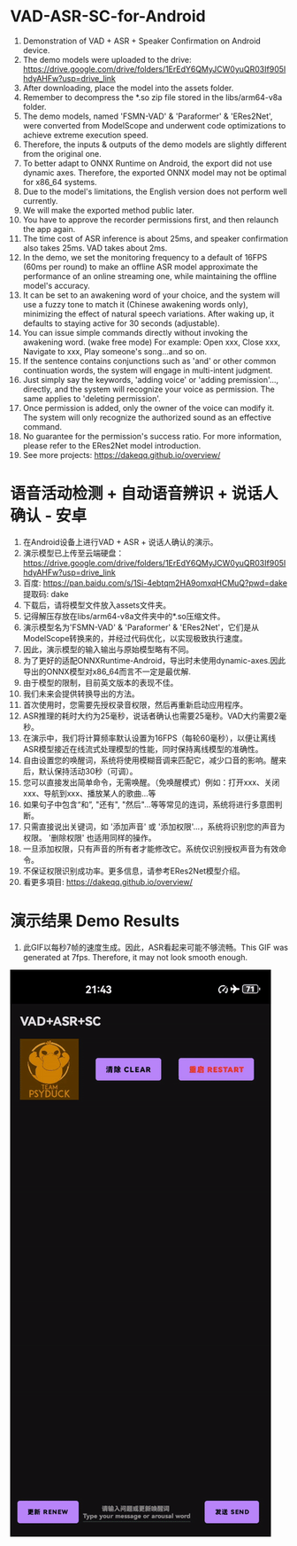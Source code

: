 # VAD-ASR-SC-for-Android
1. Demonstration of VAD + ASR + Speaker Confirmation on Android device.
2. The demo models were uploaded to the drive: https://drive.google.com/drive/folders/1ErEdY6QMyJCW0yuQR03If905IhdyAHFw?usp=drive_link
3. After downloading, place the model into the assets folder.
4. Remember to decompress the *.so zip file stored in the libs/arm64-v8a folder.
5. The demo models, named 'FSMN-VAD' & 'Paraformer' & 'ERes2Net', were converted from ModelScope and underwent code optimizations to achieve extreme execution speed.
6. Therefore, the inputs & outputs of the demo models are slightly different from the original one.
7. To better adapt to ONNX Runtime on Android, the export did not use dynamic axes. Therefore, the exported ONNX model may not be optimal for x86_64 systems.
8. Due to the model's limitations, the English version does not perform well currently.
9. We will make the exported method public later.
10. You have to approve the recorder permissions first, and then relaunch the app again.
11. The time cost of ASR inference is about 25ms, and speaker confirmation also takes 25ms. VAD takes about 2ms.
12. In the demo, we set the monitoring frequency to a default of 16FPS (60ms per round) to make an offline ASR model approximate the performance of an online streaming one, while maintaining the offline model's accuracy.
13. It can be set to an awakening word of your choice, and the system will use a fuzzy tone to match it (Chinese awakening words only), minimizing the effect of natural speech variations. After waking up, it defaults to staying active for 30 seconds (adjustable).
14. You can issue simple commands directly without invoking the awakening word. (wake free mode) For example: Open xxx, Close xxx, Navigate to xxx, Play someone's song...and so on.
15. If the sentence contains conjunctions such as 'and' or other common continuation words, the system will engage in multi-intent judgment.
16. Just simply say the keywords, 'adding voice' or 'adding premission'..., directly, and the system will recognize your voice as permission. The same applies to 'deleting permission'.
17. Once permission is added, only the owner of the voice can modify it. The system will only recognize the authorized sound as an effective command.
18. No guarantee for the permission's success ratio. For more information, please refer to the ERes2Net model introduction.
19. See more projects: https://dakeqq.github.io/overview/

# 语音活动检测 + 自动语音辨识 + 说话人确认 - 安卓
1. 在Android设备上进行VAD + ASR + 说话人确认的演示。
2. 演示模型已上传至云端硬盘：https://drive.google.com/drive/folders/1ErEdY6QMyJCW0yuQR03If905IhdyAHFw?usp=drive_link
3. 百度: https://pan.baidu.com/s/1Si-4ebtqm2HA9omxqHCMuQ?pwd=dake 提取码: dake
4. 下载后，请将模型文件放入assets文件夹。
5. 记得解压存放在libs/arm64-v8a文件夹中的*.so压缩文件。
6. 演示模型名为'FSMN-VAD' & 'Paraformer' & 'ERes2Net'，它们是从ModelScope转换来的，并经过代码优化，以实现极致执行速度。
7. 因此，演示模型的输入输出与原始模型略有不同。
8. 为了更好的适配ONNXRuntime-Android，导出时未使用dynamic-axes.因此导出的ONNX模型对x86_64而言不一定是最优解.
9. 由于模型的限制，目前英文版本的表现不佳。
10. 我们未来会提供转换导出的方法。
11. 首次使用时，您需要先授权录音权限，然后再重新启动应用程序。
12. ASR推理的耗时大约为25毫秒，说话者确认也需要25毫秒。VAD大约需要2毫秒。
13. 在演示中，我们将计算频率默认设置为16FPS（每轮60毫秒），以便让离线ASR模型接近在线流式处理模型的性能，同时保持离线模型的准确性。
14. 自由设置您的唤醒词，系统将使用模糊音调来匹配它，减少口音的影响。醒来后，默认保持活动30秒（可调）。
15. 您可以直接发出简单命令，无需唤醒。（免唤醒模式）例如：打开xxx、关闭xxx、导航到xxx、播放某人的歌曲...等
16. 如果句子中包含“和”, "还有", "然后"...等等常见的连词，系统将进行多意图判断。
17. 只需直接说出关键词，如 '添加声音' 或 '添加权限'...，系统将识别您的声音为权限。 '删除权限' 也适用同样的操作。
18. 一旦添加权限，只有声音的所有者才能修改它。系统仅识别授权声音为有效命令。
19. 不保证权限识别成功率。更多信息，请参考ERes2Net模型介绍。
20. 看更多項目: https://dakeqq.github.io/overview/

# 演示结果 Demo Results
1. 此GIF以每秒7帧的速度生成。因此，ASR看起来可能不够流畅。This GIF was generated at 7fps. Therefore, it may not look smooth enough.

![Demo Animation](https://github.com/DakeQQ/VAD-ASR-SC-for-Android/blob/main/asr.gif?raw=true)
